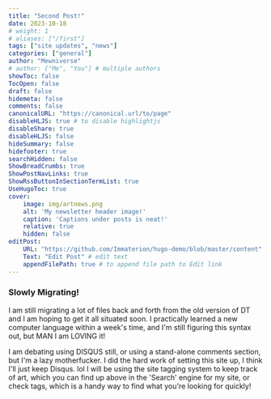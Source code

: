 ```yaml
---
title: "Second Post!"
date: 2023-10-18
# weight: 1
# aliases: ["/first"]
tags: ["site updates", "news"]
categories: ["general"]
author: "Mewniverse"
# author: ["Me", "You"] # multiple authors
showToc: false
TocOpen: false
draft: false
hidemeta: false
comments: false
canonicalURL: "https://canonical.url/to/page"
disableHLJS: true # to disable highlightjs
disableShare: true
disableHLJS: false
hideSummary: false
hidefooter: true
searchHidden: false
ShowBreadCrumbs: true
ShowPostNavLinks: true
ShowRssButtonInSectionTermList: true
UseHugoToc: true
cover: 
    image: img/artnews.png
    alt: 'My newsletter header image!'
    caption: 'Captions under posts is neat!'
    relative: true
    hidden: false
editPost:
    URL: "https://github.com/Immaterion/hugo-demo/blob/master/content"
    Text: "Edit Post" # edit text
    appendFilePath: true # to append file path to Edit link
---
```


### Slowly Migrating!

I am still migrating a lot of files back and forth from the old version of DT and I am hoping to get it all situated soon. I practically learned a new computer language within a week's time, and I'm still figuring this syntax out, but MAN I am LOVING it! 

I am debating using DISQUS still, or using a stand-alone comments section, but I'm a lazy motherfucker. I did the hard work of setting this site up, I think I'll just keep Disqus. lol I will be using the site tagging system to keep track of art, which you can find up above in the 'Search' engine for my site, or check tags, which is a handy way to find what you're looking for quickly!